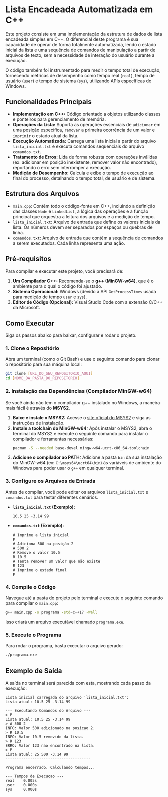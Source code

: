 # Lista Encadeada Automatizada em C++

Este projeto consiste em uma implementação da estrutura de dados de lista encadeada simples em C++. O diferencial deste programa é sua capacidade de operar de forma totalmente automatizada, lendo o estado inicial da lista e uma sequência de comandos de manipulação a partir de arquivos de texto, sem a necessidade de interação do usuário durante a execução.

O código também foi instrumentado para medir o tempo total de execução, fornecendo métricas de desempenho como tempo real (`real`), tempo de usuário (`user`) e tempo de sistema (`sys`), utilizando APIs específicas do Windows.

## Funcionalidades Principais

* **Implementação em C++:** Código orientado a objetos utilizando classes e ponteiros para gerenciamento de memória.
* **Operações da Lista:** Suporta as operações essenciais de `adicionar` em uma posição específica, `remover` a primeira ocorrência de um valor e `imprimir` o estado atual da lista.
* **Execução Automatizada:** Carrega uma lista inicial a partir do arquivo `lista_inicial.txt` e executa comandos sequenciais do arquivo `comandos.txt`.
* **Tratamento de Erros:** Lida de forma robusta com operações inválidas (ex: adicionar em posição inexistente, remover valor não encontrado), reportando o erro sem interromper a execução.
* **Medição de Desempenho:** Calcula e exibe o tempo de execução ao final do processo, detalhando o tempo total, de usuário e de sistema.

## Estrutura dos Arquivos

* `main.cpp`: Contém todo o código-fonte em C++, incluindo a definição das classes `Node` e `LinkedList`, a lógica das operações e a função principal que orquestra a leitura dos arquivos e a medição de tempo.
* `lista_inicial.txt`: Arquivo de entrada que define os valores iniciais da lista. Os números devem ser separados por espaços ou quebras de linha.
* `comandos.txt`: Arquivo de entrada que contém a sequência de comandos a serem executados. Cada linha representa uma ação.

## Pré-requisitos

Para compilar e executar este projeto, você precisará de:

1.  **Um Compilador C++:** Recomenda-se o **g++ (MinGW-w64)**, que é o ambiente para o qual o código foi ajustado.
2.  **Sistema Operacional:** Windows (devido à API `GetProcessTimes` usada para medição de tempo `user` e `sys`).
3.  **Editor de Código (Opcional):** Visual Studio Code com a extensão C/C++ da Microsoft.

## Como Executar

Siga os passos abaixo para baixar, configurar e rodar o projeto.

### 1. Clone o Repositório

Abra um terminal (como o Git Bash) e use o seguinte comando para clonar o repositório para sua máquina local:

```bash
git clone [URL_DO_SEU_REPOSITORIO_AQUI]
cd [NOME_DA_PASTA_DO_REPOSITORIO]
```

### 2. Instalação das Dependências (Compilador MinGW-w64)

Se você ainda não tem o compilador g++ instalado no Windows, a maneira mais fácil é através do **MSYS2**.

1.  **Baixe e instale o MSYS2:** Acesse o [site oficial do MSYS2](https://www.msys2.org/) e siga as instruções de instalação.
2.  **Instale a toolchain do MinGW-w64:** Após instalar o MSYS2, abra o terminal do MSYS2 e execute o seguinte comando para instalar o compilador e ferramentas necessárias:
    ```bash
    pacman -S --needed base-devel mingw-w64-ucrt-x86_64-toolchain
    ```
3.  **Adicione o compilador ao PATH:** Adicione a pasta `bin` da sua instalação do MinGW-w64 (ex: `C:\msys64\ucrt64\bin`) às variáveis de ambiente do Windows para poder usar o `g++` em qualquer terminal.

### 3. Configure os Arquivos de Entrada

Antes de compilar, você pode editar os arquivos `lista_inicial.txt` e `comandos.txt` para testar diferentes cenários.

* **`lista_inicial.txt` (Exemplo):**
    ```
    10.5 25 -3.14 99
    ```
* **`comandos.txt` (Exemplo):**
    ```
    # Imprime a lista inicial
    P
    # Adiciona 500 na posição 2
    A 500 2
    # Remove o valor 10.5
    R 10.5
    # Tenta remover um valor que não existe
    R 123
    # Imprime o estado final
    P
    ```

### 4. Compile o Código

Navegue até a pasta do projeto pelo terminal e execute o seguinte comando para compilar o `main.cpp`:

```bash
g++ main.cpp -o programa -std=c++17 -Wall
```
Isso criará um arquivo executável chamado `programa.exe`.

### 5. Execute o Programa

Para rodar o programa, basta executar o arquivo gerado:

```bash
./programa.exe
```

## Exemplo de Saída

A saída no terminal será parecida com esta, mostrando cada passo da execução:

```
Lista inicial carregada do arquivo 'lista_inicial.txt':
Lista atual: 10.5 25 -3.14 99

--- Executando Comandos do Arquivo ---
> P
Lista atual: 10.5 25 -3.14 99
> A 500 2
INFO: Valor 500 adicionado na posicao 2.
> R 10.5
INFO: Valor 10.5 removido da lista.
> R 123
ERRO: Valor 123 nao encontrado na lista.
> P
Lista atual: 25 500 -3.14 99
--------------------------------------

Programa encerrado. Calculando tempos...

--- Tempos de Execucao ---
real    0.005s
user    0.000s
sys     0.000s
```
